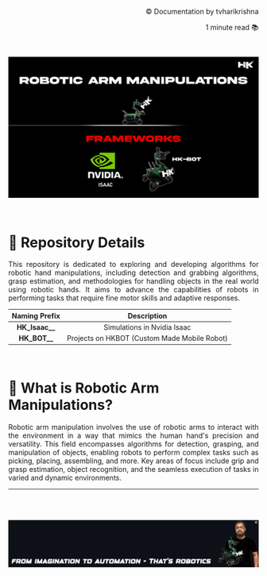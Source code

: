 <p align="right">© Documentation by tvharikrishna</p>
<p align="right">1 minute read 📚</p> <br>

<p align="center">
    <img src="readme_data/ram_welcome.png" alt="ram_welcome" width="1500"/>
</p> <br>

# 🔻 Repository Details
<p align='justify'>This repository is dedicated to exploring and developing algorithms for robotic hand manipulations, including detection and grabbing algorithms, grasp estimation, and methodologies for handling objects in the real world using robotic hands. It aims to advance the capabilities of robots in performing tasks that require fine motor skills and adaptive responses.</p>

<table align="center">
<thead>
<tr>
<th align="center">Naming Prefix</th>
<th align="center">Description</th>
</tr>
</thead>
<tbody>
<tr>
<td align="center"><strong>HK_Isaac__</strong></td>
<td align="center">Simulations in Nvidia Isaac</td>
</tr>    
<tr>
<td align="center"><strong>HK_BOT__</strong></td>
<td align="center">Projects on HKBOT (Custom Made Mobile Robot)</td>
</tr>
</tbody>
</table><br>

# 🔻 What is Robotic Arm Manipulations?
<p align='justify'>Robotic arm manipulation involves the use of robotic arms to interact with the environment in a way that mimics the human hand's precision and versatility. This field encompasses algorithms for detection, grasping, and manipulation of objects, enabling robots to perform complex tasks such as picking, placing, assembling, and more. Key areas of focus include grip and grasp estimation, object recognition, and the seamless execution of tasks in varied and dynamic environments.</p> <hr> <br> <br>

<p align="center">
    <img src="readme_data/hk_quote.png" alt="End Quote" width="1500"/>
</p>
